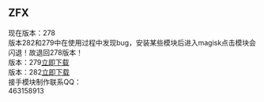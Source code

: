 ## ZFX
现在版本：278  
版本282和279中在使用过程中发现bug，安装某些模块后进入magisk点击模块会闪退！故退回278版本！  
版本：279[立即下载](https://raw.githubusercontent.com/ZFXLYN/termux/master/magisk/magisk279.apk)  
版本：282[立即下载](https://raw.githubusercontent.com/ZFXLYN/termux/master/magisk/magisk282.apk)  
接手模块制作联系QQ：  
463158913
